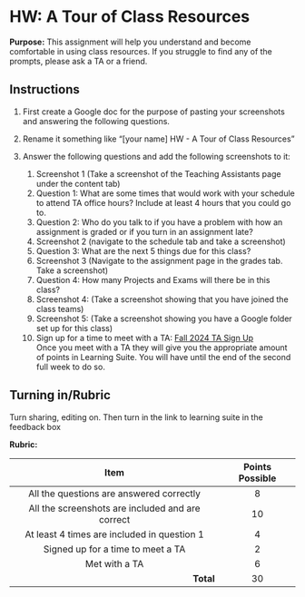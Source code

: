 #  HW: A Tour of Class Resources

**Purpose:** This assignment will help you understand and become comfortable in using class resources. If you struggle to find any of the prompts, please ask a TA or a friend.

## Instructions
1. First create a Google doc for the purpose of pasting your screenshots and answering the following questions. 

2. Rename it something like “[your name] HW - A Tour of Class Resources”

3. Answer the following questions and add the following screenshots to it: 
   1. Screenshot 1 (Take a screenshot of the Teaching Assistants page under the content tab)
   2. Question 1: What are some times that would work with your schedule to attend TA office hours? Include at least 4 hours that you could go to. 
   3. Question 2: Who do you talk to if you have a problem with how an assignment is graded or if you turn in an assignment late? 
   4. Screenshot 2 (navigate to the schedule tab and take a screenshot)
   5. Question 3: What are the next 5 things due for this class? 
   6. Screenshot 3 (Navigate to the assignment page in the grades tab. Take a screenshot)
   7. Question 4: How many Projects and Exams will there be in this class? 
   8. Screenshot 4: (Take a screenshot showing that you have joined the class teams)
   9. Screenshot 5: (Take a screenshot showing you have a Google folder set up for this class)
   10. Sign up for a time to meet with a TA:
       [Fall 2024 TA Sign Up](https://docs.google.com/spreadsheets/d/1nqcw1yafB527-MO8wGG0HVdsEkRI3NXKXWsEookGgos/edit?usp=sharing)
   </br> Once you meet with a TA they will give you the appropriate amount of points in Learning Suite. 
   You will have until the end of the second full week to do so.


## Turning in/Rubric
Turn sharing, editing on. Then turn in the link to learning suite in the feedback box

**Rubric:**

|                       Item                       | Points Possible |
|:------------------------------------------------:|:---------------:|
|     All the questions are answered correctly     |        8        |
| All the screenshots are included and are correct |       10        |
|   At least 4 times are included in question 1    |        4        |
|     Signed up for a time to meet a TA            |        2        |
|                  Met with a TA                   |        6        |
|  <div style="text-align: right">**Total**</div>  |       30        |
